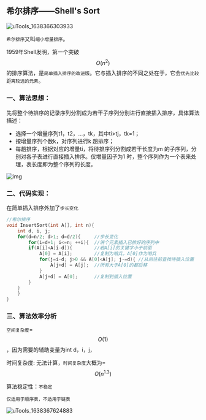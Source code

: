 ## 希尔排序——Shell's Sort

![uTools_1638366303933](F:\408数据结构\图片\uTools_1638366303933.png)

`希尔排序`又叫`缩小增量排序`。

1959年Shell发明，第一个突破$$O(n^2)$$的排序算法，是`简单插入排序的改进版`。它与插入排序的不同之处在于，它会`优先比较距离较远的元素`。

### 一、算法思想：

先将整个待排序的记录序列分割成为若干子序列分别进行直接插入排序，具体算法描述：

- 选择一个增量序列t1，t2，…，tk，其中ti>tj，tk=1；
- 按增量序列个数k，对序列进行k 趟排序；
- 每趟排序，根据对应的增量ti，将待排序列分割成若干长度为m 的子序列，分别对各子表进行直接插入排序。仅增量因子为1 时，整个序列作为一个表来处理，表长度即为整个序列的长度。

![img](https://images2018.cnblogs.com/blog/849589/201803/849589-20180331170017421-364506073.gif)

### 二、代码实现：

在简单插入排序外加了`步长变化`

```c
//希尔排序
void InsertSort(int A[], int n){
    int d, i, j;
    for(d=n/2; d>1; d=d/2){     //步长变化
        for(i=d+1; i<=n; ++i){  //讲个元素插入已排好的序列中
        if(A[i]<A[i-d]){        //若A[i]的关键字小于前驱
            A[0] = A[i];        //复制为哨兵，A[0]作为哨兵
            for(j=i-d; j>0 && A[0]<A[j]; j-=d){ //从后往前查找待插入位置
                A[j+d] = A[j];  //所有大于A[0]的都后移
            }
            A[j+d] = A[0];      //复制到插入位置
        }
    }
    }
}
```

### 三、算法效率分析

`空间复杂度`=$$O(1)$$，因为需要的辅助变量为int d，i，j，

时间复杂度:
无法计算，`时间复杂度`大概为=$$O(n^{1.3})$$

算法稳定性：`不稳定`

`仅适用于顺序表，不适用于链表`

![uTools_1638367624883](F:\408数据结构\图片\uTools_1638367624883.png)
